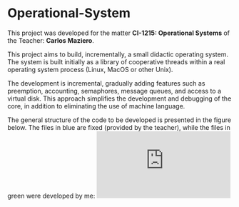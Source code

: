 # Operational-System

This project was developed for the matter **CI-1215: Operational Systems** of the Teacher: **Carlos Maziero**.

This project aims to build, incrementally, a small didactic operating system. The system is built initially as a library of cooperative threads within a real operating system process (Linux, MacOS or other Unix).

The development is incremental, gradually adding features such as preemption, accounting, semaphores, message queues, and access to a virtual disk. This approach simplifies the development and debugging of the core, in addition to eliminating the use of machine language.

The general structure of the code to be developed is presented in the figure below. The files in blue are fixed (provided by the teacher), while the files in green were developed by me:
![Schema](https://wiki.inf.ufpr.br/maziero/lib/exe/fetch.php?cache=&media=so:ppos.png)

